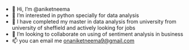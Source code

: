 - 👋 Hi, I’m @aniketneema
- 👀 I’m interested in python specially for data analysis 
- 🌱 I have completed my master in data analysis from university from university of sheffield and actively looking for jobs
- 💞️ I’m looking to collaborate on using of sentiment analysis in business 
- 📫 you can email me onaniketneema9@gmail.com

<!---
aniketneema/aniketneema is a ✨ special ✨ repository because its `README.md` (this file) appears on your GitHub profile.
You can click the Preview link to take a look at your changes.
--->
